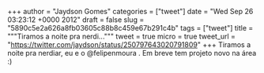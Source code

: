 
+++
author = "Jaydson Gomes"
categories = ["tweet"]
date = "Wed Sep 26 03:23:12 +0000 2012"
draft = false
slug = "5890c5e2a626a8fb03605c88b8c459e67b291c4b"
tags = ["tweet"]
title = """Tiramos a noite pra nerdi..."""
tweet = true
micro = true
tweet_url = "https://twitter.com/jaydson/status/250797643020791809"
+++
Tiramos a noite pra nerdiar, eu e o @felipenmoura . Em breve tem projeto novo na área :)

